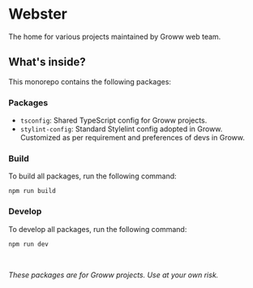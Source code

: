 # Webster
The home for various projects maintained by Groww web team.

## What's inside?

This monorepo contains the following packages:

### Packages

- `tsconfig`: Shared TypeScript config for Groww projects.
- `stylint-config`: Standard Stylelint config adopted in Groww. Customized as per requirement and preferences of devs in Groww.

### Build

To build all packages, run the following command:

```
npm run build
```

### Develop

To develop all packages, run the following command:

```
npm run dev
```

<br>

*These packages are for Groww projects. Use at your own risk.*
